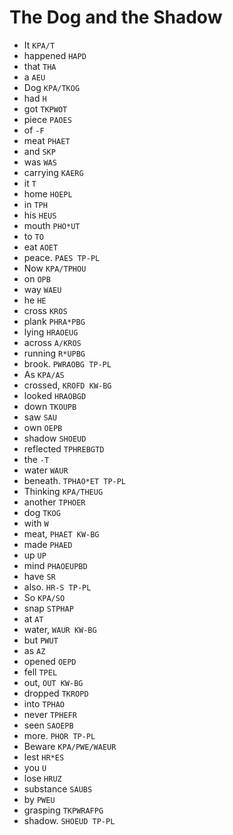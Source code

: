 # The Dog and the Shadow

* It `KPA/T`
* happened `HAPD`
* that `THA`
* a `AEU`
* Dog `KPA/TKOG`
* had `H`
* got `TKPWOT`
* piece `PAOES`
* of `-F`
* meat `PHAET`
* and `SKP`
* was `WAS`
* carrying `KAERG`
* it `T`
* home `HOEPL`
* in `TPH`
* his `HEUS`
* mouth `PHO*UT`
* to `TO`
* eat `AOET`
* peace. `PAES TP-PL`
* Now `KPA/TPHOU`
* on `OPB`
* way `WAEU`
* he `HE`
* cross `KROS`
* plank `PHRA*PBG`
* lying `HRAOEUG`
* across `A/KROS`
* running `R*UPBG`
* brook. `PWRAOBG TP-PL`
* As `KPA/AS`
* crossed, `KROFD KW-BG`
* looked `HRAOBGD`
* down `TKOUPB`
* saw `SAU`
* own `OEPB`
* shadow `SHOEUD`
* reflected `TPHREBGTD`
* the `-T`
* water `WAUR`
* beneath. `TPHAO*ET TP-PL`
* Thinking `KPA/THEUG`
* another `TPHOER`
* dog `TKOG`
* with `W`
* meat, `PHAET KW-BG`
* made `PHAED`
* up `UP`
* mind `PHAOEUPBD`
* have `SR`
* also. `HR-S TP-PL`
* So `KPA/SO`
* snap `STPHAP`
* at `AT`
* water, `WAUR KW-BG`
* but `PWUT`
* as `AZ`
* opened `OEPD`
* fell `TPEL`
* out, `OUT KW-BG`
* dropped `TKROPD`
* into `TPHAO`
* never `TPHEFR`
* seen `SAOEPB`
* more. `PHOR TP-PL`
* Beware `KPA/PWE/WAEUR`
* lest `HR*ES`
* you `U`
* lose `HRUZ`
* substance `SAUBS`
* by `PWEU`
* grasping `TKPWRAFPG`
* shadow. `SHOEUD TP-PL`
